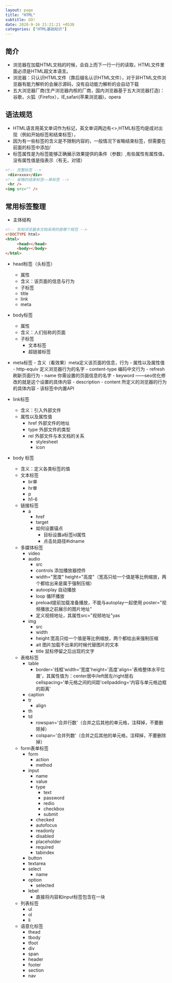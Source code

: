 ```yaml
---
layout: page
title: "HTML"
subtitle: GO!
date: 2020-9-16 21:21:21 +0530
categorios: ["HTML基础知识"]
---
```


## 简介

- 浏览器在加载HTML文档的时候，会自上而下一行一行的读取，HTML文件里面必须是HTML超文本语言。
- 浏览器：只认识HTML文件（靠后缀名认识HTML文件），对于非HTML文件浏览器有能力解析的会展示源码，没有自动能力解析的会自动下载
- 五大浏览器厂商(生产浏览器内核的厂商，国内浏览器基于五大浏览器打造)：谷歌，火狐（Firefox），IE,safari(苹果浏览器)，opera


## 语法规范

- HTML语言用英文单词作为标记，英文单词两边有<>,HTML标签均是成对出现（例如开始标签和结束标签），
- 因为有一些标签的含义是不限制内容的，一般情况下省略结束标签，但需要在前面的标签中添加/
- 标签属性是为标签能够正确展示效果提供的条件（参数）,有些属性有属性值，没有属性值是指表示（有无，对错）


```HTML
<!-- 完整标签 -->
 <div>xxxx</div>
<!-- 省略的结束标签——单标签 -->
 <hr />
<img src="" />
```


## 常用标签整理

- 主体结构

```html
<!-- 告知浏览器本文档采用的是哪个规范 -->
<!DOCTYPE html>
<html>
     <head></head>
     <body></body>
</html>
```

- head标签（头标签）
   - 属性
   - 含义：该页面的信息与行为
   - 子标签
   - title
   - link
   - meta
- body标签
     - 属性
     - 含义：人们俗称的页面
     - 子标签
         - 文本标签
         - 超链接标签
- meta标签
      - 含义（看效果）meta定义该页面的信息，行为
      - 属性以及属性值
            - http-equiv 定义浏览器行为的名字
                 - content-type 编码中文行为
                 - refresh 刷新页面行为
            - name 你需设置的页面信息的名字
            - keyword ——seo优化修改的就是这个设置的具体内容
            - description
            - content 所定义的浏览器的行为的具体内容
      - 该标签中内置API
- link标签 
    - 含义：引入外部文件
    - 属性以及属性值
        - href 外部文件的地址
        - type 外部文件的类型
        - rel 外部文件与本文档的关系
            - stylesheet
            - icon

- body 标签
    - 含义：定义各类标签的值
    - 文本标签
        - br单
        - hr单
        - p
        - h1-6
    - 链接标签
        - a
          - href
          - target
          - 如何设置锚点
              - 目标设置a标签id属性
              - 点击处路径#idname
    - 多媒体标签
        - video
        - audio
          - src
          - controls 添加播放器控件
          - width="宽度" height="高度"（宽高只给一个值是等比例缩放，两个都给出来是属于强制压缩）
          - autooplay 自动播放
          - loop 循环播放
          - preload提前加载准备播放，不能与autoplay一起使用 poster="视频播放之前展示的图片地址"
          - 定义视频地址，其属性src="视频地址"yas
        - img
          - src
          - width
          - height:宽高只给一个值是等比例缩放，两个都给出来强制压缩
          - ait 图片加载不出来的时候代替图片的文本
          - title 鼠标停留之后出现的文字
    - 表格标签 
       - table 
          - border='线框'width='宽度'height='高度'align='表格整体水平位置'，其属性值为：center居中/left居左/right居右 cellspacing='单元格之间的间距'cellpadding='内容与单元格边框的距离'
       - caption
       - tr
          - align
       - th
       - td 
          - rowspan='合并行数'（合并之后其他的单元格，注释掉，不要删除掉）
          - colspan='合并列数'（合并之后其他的单元格，注释掉，不要删除掉）
    - form表单标签
       - form
          - action
          - method
       - input
          - name
          - value
          - type
             - text
             - password
             - redio
             - checkbox
             - submit
          - checked
          - autofocus
          - readonly
          - disabled
          - placeholder
          - required
          - tabindex
       - button
       - textarea
       - select
          - name
       - option
          - selected
       - lebel
          - 直接将内容和input标签包含在一块
    - 列表标签
       - ul
       - ol
       - li
    - 语意化标签
       - thead
       - tbody
       - tfoot
       - div
       - span
       - header
       - footer
       - section
       - nav
      
             

     